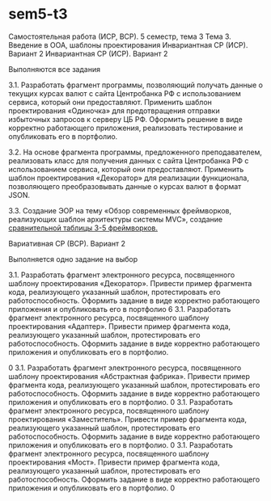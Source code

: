 # sem5-t3
Самостоятельная работа (ИСР, ВСР). 5 семестр, тема 3
Тема 3. Введение в ООА, шаблоны проектирования Инвариантная СР (ИСР). Вариант 2
Инвариантная СР (ИСР). Вариант 2

Выполняются все задания

3.1. Разработать фрагмент программы, позволяющий получать данные о текущих курсах валют с сайта Центробанка РФ с использованием сервиса, который они предоставляют. Применить шаблон проектирования «Одиночка» для предотвращения отправки избыточных запросов к серверу ЦБ РФ. Оформить решение в виде корректно работающего приложения, реализовать тестирование и опубликовать его в портфолио.

3.2. На основе фрагмента программы, предложенного преподавателем, реализовать класс для получения данных с сайта Центробанка РФ с использованием сервиса, который они предоставляют. Применить шаблон проектирования «Декоратор» для реализации функционала, позволяющего преобразовывать данные о курсах валют в формат JSON.

3.3. Создание ЭОР на тему «Обзор современных фреймворков, реализующих шаблон архитектуры системы MVC», создание [сравнительной таблицы 3-5 фреймворков.](https://github.com/Meao/py/blob/master/533.md)

Вариативная СР (ВСР). Вариант 2



Выполняется одно задание на выбор

3.1. Разработать фрагмент электронного ресурса, посвященного шаблону проектирования «Декоратор». Привести пример фрагмента кода, реализующего указанный шаблон, протестировать его работоспособность. Оформить задание в виде корректно работающего приложения и опубликовать его в портфолио	6
3.1. Разработать фрагмент электронного ресурса, посвященного шаблону проектирования «Адаптер». Привести пример фрагмента кода, реализующего указанный шаблон, протестировать его работоспособность. Оформить задание в виде корректно работающего приложения и опубликовать его в портфолио.

0
3.1. Разработать фрагмент электронного ресурса, посвященного шаблону проектирования «Абстрактная фабрика». Привести пример фрагмента кода, реализующего указанный шаблон, протестировать его работоспособность. Оформить задание в виде корректно работающего приложения и опубликовать его в портфолио.	 0
3.1. Разработать фрагмент электронного ресурса, посвященного шаблону проектирования «Заместитель». Привести пример фрагмента кода, реализующего указанный шаблон, протестировать его работоспособность. Оформить задание в виде корректно работающего приложения и опубликовать его в портфолио.	0 
3.1. Разработать фрагмент электронного ресурса, посвященного шаблону проектирования «Мост». Привести пример фрагмента кода, реализующего указанный шаблон, протестировать его работоспособность. Оформить задание в виде корректно работающего приложения и опубликовать его в портфолио.	0 
